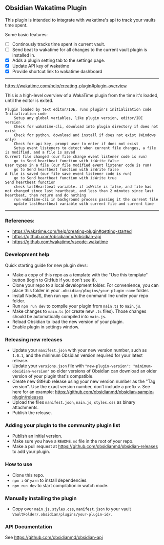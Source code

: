 ## Obsidian Wakatime Plugin

This plugin is intended to integrate with wakatime's api to track your vaults time spent.

Some basic features:
- [ ] Continously tracks time spent in current vault.
- [ ] Send beat to wakatime for all changes to the current vault plugin is installed in.
- [x] Adds a plugin setting tab to the settings page.
- [x] Update API key of wakatime
- [x] Provide shortcut link to wakatime dashboard

---
https://wakatime.com/help/creating-plugin#plugin-overview

This is a high-level overview of a WakaTime plugin from the time it's loaded, until the editor is exited.

    Plugin loaded by text editor/IDE, runs plugin's initialization code
    Initialization code
        Setup any global variables, like plugin version, editor/IDE version
        Check for wakatime-cli, download into plugin directory if does not exist
        Check for python, download and install if does not exist (Windows only)
        Check for api key, prompt user to enter if does not exist
        Setup event listeners to detect when current file changes, a file is modified, and a file is saved
    Current file changed (our file change event listener code is run)
        go to Send heartbeat function with isWrite false
    User types in a file (our file modified event listener code is run)
        go to Send heartbeat function with isWrite false
    A file is saved (our file save event listener code is run)
        go to Send heartbeat function with isWrite true
    Send heartbeat function
        check lastHeartbeat variable. if isWrite is false, and file has not changed since last heartbeat, and less than 2 minutes since last heartbeat, then return and do nothing
        run wakatime-cli in background process passing it the current file
        update lastHeartbeat variable with current file and current time


---

### References:
- https://wakatime.com/help/creating-plugin#getting-started
- https://github.com/obsidianmd/obsidian-api
- https://github.com/wakatime/vscode-wakatime

### Development help

Quick starting guide for new plugin devs:

- Make a copy of this repo as a template with the "Use this template" button (login to GitHub if you don't see it).
- Clone your repo to a local development folder. For convenience, you can place this folder in your `.obsidian/plugins/your-plugin-name` folder.
- Install NodeJS, then run `npm i` in the command line under your repo folder.
- Run `npm run dev` to compile your plugin from `main.ts` to `main.js`.
- Make changes to `main.ts` (or create new `.ts` files). Those changes should be automatically compiled into `main.js`.
- Reload Obsidian to load the new version of your plugin.
- Enable plugin in settings window.

### Releasing new releases

- Update your `manifest.json` with your new version number, such as `1.0.1`, and the minimum Obsidian version required for your latest release.
- Update your `versions.json` file with `"new-plugin-version": "minimum-obsidian-version"` so older versions of Obsidian can download an older version of your plugin that's compatible.
- Create new GitHub release using your new version number as the "Tag version". Use the exact version number, don't include a prefix `v`. See here for an example: https://github.com/obsidianmd/obsidian-sample-plugin/releases
- Upload the files `manifest.json`, `main.js`, `styles.css` as binary attachments.
- Publish the release.

### Adding your plugin to the community plugin list

- Publish an initial version.
- Make sure you have a `README.md` file in the root of your repo.
- Make a pull request at https://github.com/obsidianmd/obsidian-releases to add your plugin.

### How to use

- Clone this repo.
- `npm i` or `yarn` to install dependencies
- `npm run dev` to start compilation in watch mode.

### Manually installing the plugin

- Copy over `main.js`, `styles.css`, `manifest.json` to your vault `VaultFolder/.obsidian/plugins/your-plugin-id/`.

### API Documentation

See https://github.com/obsidianmd/obsidian-api
